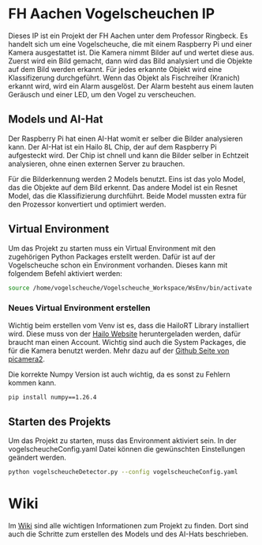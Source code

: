 # FH Aachen Vogelscheuchen IP

Dieses IP ist ein Projekt der FH Aachen unter dem Professor Ringbeck. Es handelt sich um eine Vogelscheuche, die mit einem Raspberry Pi und einer Kamera ausgestattet ist. Die Kamera nimmt Bilder auf und wertet diese aus. Zuerst wird ein Bild gemacht, dann wird das Bild analysiert und die Objekte auf dem Bild werden erkannt. Für jedes erkannte Objekt wird eine Klassifizerung durchgeführt. Wenn das Objekt als Fischreiher (Kranich) erkannt wird, wird ein Alarm ausgelöst. Der Alarm besteht aus einem lauten Geräusch und einer LED, um den Vogel zu verscheuchen. 

## Models und AI-Hat

Der Raspberry Pi hat einen AI-Hat womit er selber die Bilder analysieren kann. Der AI-Hat ist ein Hailo 8L Chip, der auf dem Raspberry Pi aufgesteckt wird. Der Chip ist chnell und kann die Bilder selber in Echtzeit analysieren, ohne einen externen Server zu brauchen.

Für die Bilderkennung werden 2 Models benutzt. Eins ist das yolo Model, das die Objekte auf dem Bild erkennt. Das andere Model ist ein Resnet Model, das die Klassifizierung durchführt. Beide Model mussten extra für den Prozessor konvertiert und optimiert werden.

## Virtual Environment

Um das Projekt zu starten muss ein Virtual Environment mit den zugehörigen Python Packages erstellt werden. Dafür ist auf der Vogelscheuche schon ein Environment vorhanden. Dieses kann mit folgendem Befehl aktiviert werden:

```bash
source /home/vogelscheuche/Vogelscheuche_Workspace/WsEnv/bin/activate
```

### Neues Virtual Environment erstellen

Wichtig beim erstellen vom Venv ist es, dass die HailoRT Library installiert wird. Diese muss von der [Hailo Website](https://hailo.ai/developer-zone/software-downloads/) heruntergeladen werden, dafür braucht man einen Account. Wichtig sind auch die System Packages, die für die Kamera benutzt werden. Mehr dazu auf der [Github Seite von picamera2](https://github.com/raspberrypi/picamera2).

Die korrekte Numpy Version ist auch wichtig, da es sonst zu Fehlern kommen kann.

```bash
pip install numpy==1.26.4
```

## Starten des Projekts

Um das Projekt zu starten, muss das Environment aktiviert sein. 
In der vogelscheucheConfig.yaml Datei können die gewünschten Einstellungen geändert werden.

```bash
python vogelscheucheDetector.py --config vogelscheucheConfig.yaml
```

# Wiki

Im [Wiki](https://github.com/tijavo/VogelscheucheIP/wiki) sind alle wichtigen Informationen zum Projekt zu finden. Dort sind auch die Schritte zum erstellen des Models und des AI-Hats beschrieben.
